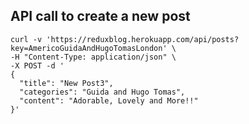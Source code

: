 ## API call to create a new post
```curl
curl -v 'https://reduxblog.herokuapp.com/api/posts?key=AmericoGuidaAndHugoTomasLondon' \
-H "Content-Type: application/json" \
-X POST -d '
{
  "title": "New Post3",
  "categories": "Guida and Hugo Tomas",
  "content": "Adorable, Lovely and More!!"
}'
```

